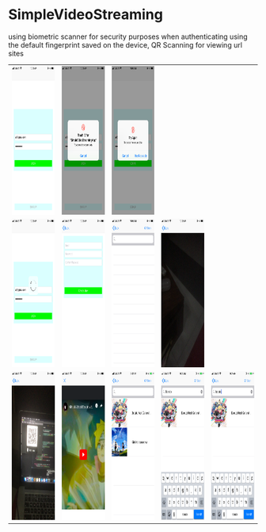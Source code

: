# SimpleVideoStreaming
using biometric scanner for security purposes when authenticating using the default fingerprint saved on the device, 
QR Scanning for viewing url sites


<table>
<tr>
  <td>
    <img width="280" height="300" alt="5" src="https://raw.githubusercontent.com/ljbdelacruz/SimpleVideoStreaming/testingNewFeature/QRCodes/1.PNG">
  </td>
  <td>
    <img width="280" height="300" alt="5" src="https://raw.githubusercontent.com/ljbdelacruz/SimpleVideoStreaming/testingNewFeature/QRCodes/2.PNG">
  </td>
  <td>
    <img width="280" height="300" alt="5" src="https://raw.githubusercontent.com/ljbdelacruz/SimpleVideoStreaming/testingNewFeature/QRCodes/3.PNG">
  </td>  
</tr>
<tr>
  <td>
    <img width="280" height="300" alt="5" src="https://raw.githubusercontent.com/ljbdelacruz/SimpleVideoStreaming/testingNewFeature/QRCodes/4.PNG">
  </td>
  <td>
    <img width="280" height="300" alt="5" src="https://raw.githubusercontent.com/ljbdelacruz/SimpleVideoStreaming/testingNewFeature/QRCodes/5.PNG">
  </td>
  <td>
    <img width="280" height="300" alt="5" src="https://raw.githubusercontent.com/ljbdelacruz/SimpleVideoStreaming/testingNewFeature/QRCodes/6.PNG">
  </td>
  <td>
    <img width="280" height="300" alt="5" src="https://raw.githubusercontent.com/ljbdelacruz/SimpleVideoStreaming/testingNewFeature/QRCodes/7.PNG">
  </td>
</tr>
<tr>
  <td>
    <img width="280" height="300" alt="5" src="https://raw.githubusercontent.com/ljbdelacruz/SimpleVideoStreaming/testingNewFeature/QRCodes/8.PNG">
  </td>
  <td>
    <img width="280" height="300" alt="5" src="https://raw.githubusercontent.com/ljbdelacruz/SimpleVideoStreaming/master/QRCodes/9.PNG">
  </td>
  <td>
    <img width="280" height="300" alt="5" src="https://raw.githubusercontent.com/ljbdelacruz/SimpleVideoStreaming/master/QRCodes/10.PNG">
  </td>
  <td>
    <img width="280" height="300" alt="5" src="https://raw.githubusercontent.com/ljbdelacruz/SimpleVideoStreaming/master/QRCodes/11.PNG">
  </td>
  <td>
    <img width="280" height="300" alt="5" src="https://raw.githubusercontent.com/ljbdelacruz/SimpleVideoStreaming/master/QRCodes/12.PNG">
  </td>
</tr>
</table>








